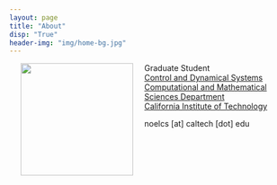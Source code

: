 ```yaml
---
layout: page
title: "About"
disp: "True"
header-img: "img/home-bg.jpg"
---
```


<img align="left" src="https://noelc-s.github.io/website/img/sierras_1.jpg" width="200" hspace="20">

Graduate Student  
<a href="http://www.cms.caltech.edu/academics/grad_cds">Control and Dynamical Systems  
Computational and Mathematical Sciences Department  
California Institute of Technology</a> 

noelcs [at] caltech [dot] edu


<!--
<a href="{{ "/img/Csomay-Shanklin_Noel_Resume.pdf" | prepend: site.baseurl }}" target="_blank">Resume</a>
->
	
